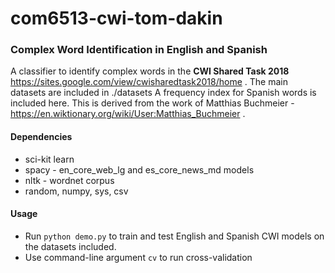 # com6513-cwi-tom-dakin
### Complex Word Identification in English and Spanish

A classifier to identify complex words in the **CWI Shared Task 2018** https://sites.google.com/view/cwisharedtask2018/home . The main datasets are included in ./datasets
A frequency index for Spanish words is included here. This is derived from the work of Matthias Buchmeier - https://en.wiktionary.org/wiki/User:Matthias_Buchmeier .

#### Dependencies
* sci-kit learn
* spacy - en_core_web_lg and es_core_news_md models
* nltk - wordnet corpus
* random, numpy, sys, csv

#### Usage
* Run `python demo.py` to train and test English and Spanish CWI models on the datasets included.
* Use command-line argument `cv` to run cross-validation
